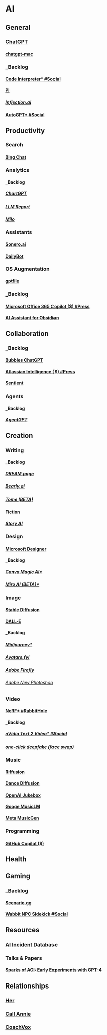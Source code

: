 # AI
## General
### [ChatGPT](https://chat.openai.com/auth/login)
#### [chatgpt-mac](https://github.com/vincelwt/chatgpt-mac)
### _Backlog
#### [Code Interpreter* #Social](TBD)
#### [Pi](https://heypi.com/talk)
##### [Inflection.ai](https://inflection.ai/about)
#### [AutoGPT* #Social](TBD)
## Productivity
### Search
#### [Bing Chat](https://survivalcrziest.github.io/ai/notes/productivity/newbing.html)
### Analytics
#### _Backlog
##### [ChartGPT](https://chartgpt.io)
##### [LLM Report](https://llm.report)
##### [Milo](joinmilo.com)
### Assistants
#### [Sonero.ai](https://sonero.ai)
#### [DailyBot](https://www.dailybot.com)
### OS Augmentation
#### [gptfile](https://github.com/aaronn/gptfile)
### _Backlog
#### [Microsoft Office 365 Copilot ($) #Press](https://blogs.microsoft.com/blog/2023/03/16/introducing-microsoft-365-copilot-your-copilot-for-work/)
#### [AI Assistant for Obsidian](https://bagerbach.com/blog/obsidian-ai)
## Collaboration
### _Backlog
#### [Bubbles ChatGPT](https://usebubbles.com/chatgpt)
#### [Atlassian Intelligence ($) #Press](https://www.atlassian.com/software/artificial-intelligence)
#### [Sentient](trysentient.com)
### Agents
#### _Backlog
##### [AgentGPT](https://agentgpt.reworkd.ai)
## Creation
### Writing
#### _Backlog
##### [DREAM.page](https://dream.page/waitlist)
##### [Bearly.ai](https://bearly.ai/)
##### [Tome (BETA)](https://beta.tome.app)
#### Fiction
##### [Story AI](https://storyai.cc)
### Design
#### [Microsoft Designer](https://designer.microsoft.com)
#### _Backlog
##### [Canva Magic AI*](TBD)
##### [Miro AI (BETA)*](TBD)
### Image
#### [Stable Diffusion](https://stablediffusionweb.com)
#### [DALL-E](https://openai.com/dall-e-2/)
#### _Backlog
##### [Midjourney*](Discord)
##### [Avatars.fyi](https://www.avatars.fyi)
##### [Adobe Firefly](https://www.adobe.com/sensei/generative-ai/firefly.html)
###### [Adobe New Photoshop](https://www.adobe.com/products/photoshop.html)
### Video
#### [NeRF* #RabbitHole](TBD)
#### _Backlog
##### [nVidia Text 2 Video* #Social](TBD)
##### [one-click deepfake (face swap)](https://github.com/s0md3v/roop)
### Music
#### [Riffusion](https://www.riffusion.com)
#### [Dance Diffusion](https://colab.research.google.com/github/Harmonai-org/sample-generator/blob/main/Dance_Diffusion.ipynb)
#### [OpenAI Jukebox](https://openai.com/research/jukebox)
#### [Googe MusicLM](https://aitestkitchen.withgoogle.com)
#### [Meta MusicGen](https://huggingface.co/spaces/facebook/MusicGen)
### Programming
#### [GitHub Copilot ($)](https://github.com/features/copilot)
## Health
## Gaming
### _Backlog
#### [Scenario.gg](https://www.scenario.com)
#### [Wabbit NPC Sidekick #Social](https://twitter.com/jenstine/status/1642732795650011138)
## Resources
### [AI Incident Database](https://incidentdatabase.ai)
### Talks & Papers
#### [Sparks of AGI: Early Experiments with GPT-4](https://www.youtube.com/watch?v=qbIk7-JPB2c)
## Relationships
### [Her](http://www.inlovewith.com/apps/her/)
### [Call Annie](https://callannie.ai)
### [CoachVox](https://coachvox.ai)